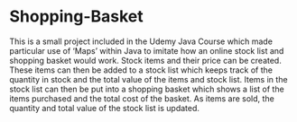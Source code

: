 # Shopping-Basket
This is a small project included in the Udemy Java Course which made particular use of ‘Maps’ within Java to imitate how an online stock list and shopping basket would work. 
Stock items and their price can be created. These items can then be added to a stock list which keeps track of the quantity in stock and the total value of the items and 
stock list. Items in the stock list can then be put into a shopping basket which shows a list of the items purchased and the total cost of the basket. 
As items are sold, the quantity and total value of the stock list is updated.
